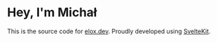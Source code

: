 # Hey, I'm Michał
This is the source code for [elox.dev](https://elox.dev). Proudly developed using [SvelteKit](https://svelte.dev/).
